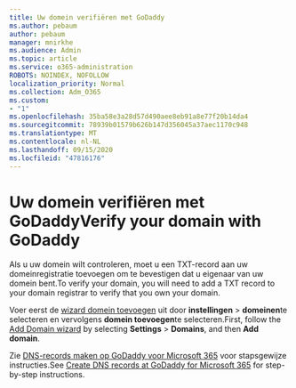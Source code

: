 ```yaml
---
title: Uw domein verifiëren met GoDaddy
ms.author: pebaum
author: pebaum
manager: mnirkhe
ms.audience: Admin
ms.topic: article
ms.service: o365-administration
ROBOTS: NOINDEX, NOFOLLOW
localization_priority: Normal
ms.collection: Adm_O365
ms.custom:
- "1"
ms.openlocfilehash: 35ba58e3a28d57d490aee8eb91a8e77f20b14da4
ms.sourcegitcommit: 78939b01579b626b147d356045a37aec1170c948
ms.translationtype: MT
ms.contentlocale: nl-NL
ms.lasthandoff: 09/15/2020
ms.locfileid: "47816176"
---
```

# <a name="verify-your-domain-with-godaddy"></a><span data-ttu-id="ba5d9-102">Uw domein verifiëren met GoDaddy</span><span class="sxs-lookup"><span data-stu-id="ba5d9-102">Verify your domain with GoDaddy</span></span>

<span data-ttu-id="ba5d9-103">Als u uw domein wilt controleren, moet u een TXT-record aan uw domeinregistratie toevoegen om te bevestigen dat u eigenaar van uw domein bent.</span><span class="sxs-lookup"><span data-stu-id="ba5d9-103">To verify your domain, you will need to add a TXT record to your domain registrar to verify that you own your domain.</span></span> 

<span data-ttu-id="ba5d9-104">Voer eerst de [wizard domein toevoegen](https://admin.microsoft.com/Adminportal#/Domains) uit door **instellingen** \> **domeinen**te selecteren en vervolgens **domein toevoegen**te selecteren.</span><span class="sxs-lookup"><span data-stu-id="ba5d9-104">First, follow the [Add Domain wizard](https://admin.microsoft.com/Adminportal#/Domains) by selecting **Settings** \> **Domains**, and then **Add domain**.</span></span>
  
<span data-ttu-id="ba5d9-105">Zie [DNS-records maken op GoDaddy voor Microsoft 365](https://docs.microsoft.com/microsoft-365/admin/dns/create-dns-records-at-godaddy) voor stapsgewijze instructies.</span><span class="sxs-lookup"><span data-stu-id="ba5d9-105">See [Create DNS records at GoDaddy for Microsoft 365](https://docs.microsoft.com/microsoft-365/admin/dns/create-dns-records-at-godaddy) for step-by-step instructions.</span></span>
